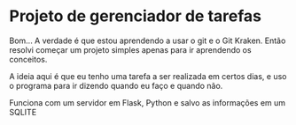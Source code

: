 # Projeto de gerenciador de tarefas

Bom... A verdade é que estou aprendendo a usar o git e o Git Kraken.
Então resolvi começar um projeto simples apenas para ir aprendendo os conceitos.

A ideia aqui é que eu tenho uma tarefa a ser realizada em certos dias, e uso o programa para ir dizendo
quando eu faço e quando não.

Funciona com um servidor em Flask, Python
e salvo as informações em um SQLITE

